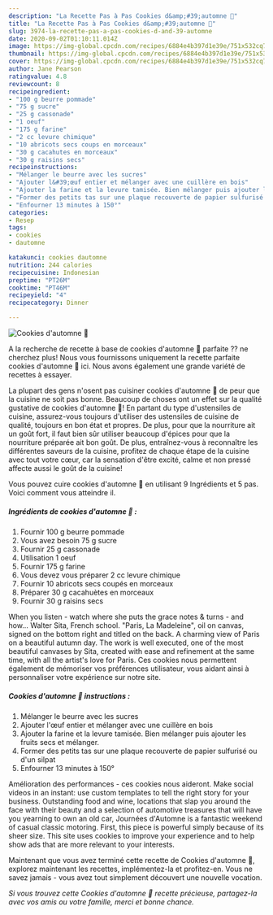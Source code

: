 ```yaml
---
description: "La Recette Pas à Pas Cookies d&amp;#39;automne 🍁"
title: "La Recette Pas à Pas Cookies d&amp;#39;automne 🍁"
slug: 3974-la-recette-pas-a-pas-cookies-d-and-39-automne
date: 2020-09-02T01:10:11.014Z
image: https://img-global.cpcdn.com/recipes/6884e4b397d1e39e/751x532cq70/cookies-dautomne-🍁-photo-principale-de-la-recette.jpg
thumbnail: https://img-global.cpcdn.com/recipes/6884e4b397d1e39e/751x532cq70/cookies-dautomne-🍁-photo-principale-de-la-recette.jpg
cover: https://img-global.cpcdn.com/recipes/6884e4b397d1e39e/751x532cq70/cookies-dautomne-🍁-photo-principale-de-la-recette.jpg
author: Jane Pearson
ratingvalue: 4.8
reviewcount: 8
recipeingredient:
- "100 g beurre pommade"
- "75 g sucre"
- "25 g cassonade"
- "1 oeuf"
- "175 g farine"
- "2 cc levure chimique"
- "10 abricots secs coups en morceaux"
- "30 g cacahutes en morceaux"
- "30 g raisins secs"
recipeinstructions:
- "Mélanger le beurre avec les sucres"
- "Ajouter l&#39;œuf entier et mélanger avec une cuillère en bois"
- "Ajouter la farine et la levure tamisée. Bien mélanger puis ajouter les fruits secs et mélanger."
- "Former des petits tas sur une plaque recouverte de papier sulfurisé ou d&#39;un silpat"
- "Enfourner 13 minutes à 150°"
categories:
- Resep
tags:
- cookies
- dautomne

katakunci: cookies dautomne 
nutrition: 244 calories
recipecuisine: Indonesian
preptime: "PT26M"
cooktime: "PT46M"
recipeyield: "4"
recipecategory: Dinner

---
```



![Cookies d&#39;automne 🍁](https://img-global.cpcdn.com/recipes/6884e4b397d1e39e/751x532cq70/cookies-dautomne-🍁-photo-principale-de-la-recette.jpg)

A la recherche de recette à base de cookies d&#39;automne 🍁 parfaite ?? ne cherchez plus! Nous vous fournissons uniquement la recette parfaite cookies d&#39;automne 🍁 ici. Nous avons également une grande variété de recettes à essayer.

La plupart des gens n'osent pas cuisiner cookies d&#39;automne 🍁 de peur que la cuisine ne soit pas bonne. Beaucoup de choses ont un effet sur la qualité gustative de cookies d&#39;automne 🍁! En partant du type d'ustensiles de cuisine, assurez-vous toujours d'utiliser des ustensiles de cuisine de qualité, toujours en bon état et propres. De plus, pour que la nourriture ait un goût fort, il faut bien sûr utiliser beaucoup d'épices pour que la nourriture préparée ait bon goût. De plus, entraînez-vous à reconnaître les différentes saveurs de la cuisine, profitez de chaque étape de la cuisine avec tout votre cœur, car la sensation d'être excité, calme et non pressé affecte aussi le goût de la cuisine!

<!--inarticleads1-->

Vous pouvez cuire cookies d&#39;automne 🍁 en utilisant 9 Ingrédients et 5 pas. Voici comment vous atteindre il.

##### Ingrédients de cookies d&#39;automne 🍁 :

1. Fournir 100 g beurre pommade
1. Vous avez besoin 75 g sucre
1. Fournir 25 g cassonade
1. Utilisation 1 oeuf
1. Fournir 175 g farine
1. Vous devez vous préparer 2 cc levure chimique
1. Fournir 10 abricots secs coupés en morceaux
1. Préparer 30 g cacahuètes en morceaux
1. Fournir 30 g raisins secs


When you listen - watch where she puts the grace notes &amp; turns - and how… Walter Sita, French school. &#34;Paris, La Madeleine&#34;, oil on canvas, signed on the bottom right and titled on the back. A charming view of Paris on a beautiful autumn day. The work is well executed, one of the most beautiful canvases by Sita, created with ease and refinement at the same time, with all the artist&#39;s love for Paris. Ces cookies nous permettent également de mémoriser vos préférences utilisateur, vous aidant ainsi à personnaliser votre expérience sur notre site. 

<!--inarticleads2-->

##### Cookies d&#39;automne 🍁 instructions :

1. Mélanger le beurre avec les sucres
1. Ajouter l&#39;œuf entier et mélanger avec une cuillère en bois
1. Ajouter la farine et la levure tamisée. Bien mélanger puis ajouter les fruits secs et mélanger.
1. Former des petits tas sur une plaque recouverte de papier sulfurisé ou d&#39;un silpat
1. Enfourner 13 minutes à 150°


Amélioration des performances - ces cookies nous aideront. Make social videos in an instant: use custom templates to tell the right story for your business. Outstanding food and wine, locations that slap you around the face with their beauty and a selection of automotive treasures that will have you yearning to own an old car, Journées d&#39;Automne is a fantastic weekend of casual classic motoring. First, this piece is powerful simply because of its sheer size. This site uses cookies to improve your experience and to help show ads that are more relevant to your interests. 

<!--inarticleads1-->

<p>
Maintenant que vous avez terminé cette recette de Cookies d&#39;automne 🍁, explorez maintenant les recettes, implémentez-la et profitez-en. Vous ne savez jamais - vous avez tout simplement découvert une nouvelle vocation.
</p>

<p>
<i>Si vous trouvez cette Cookies d&#39;automne 🍁 recette précieuse, partagez-la avec vos amis ou votre famille, merci et bonne chance.</i>
</p>
